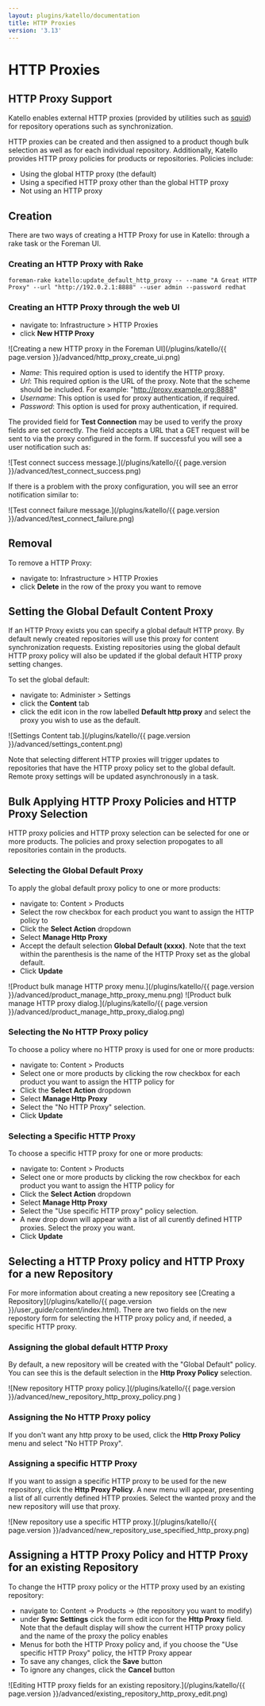 ```yaml
---
layout: plugins/katello/documentation
title: HTTP Proxies
version: '3.13'
---
```


# HTTP Proxies

## HTTP Proxy Support

Katello enables external HTTP proxies (provided by utilities such as [squid](http://www.squid-cache.org/)) for repository operations such as synchronization.

HTTP proxies can be created and then assigned to a product though bulk selection as well as for each individual repository. Additionally, Katello provides HTTP proxy policies for products or repositories. Policies include:
  * Using the global HTTP proxy (the default)
  * Using a specified HTTP proxy other than the global HTTP proxy
  * Not using an HTTP proxy

## Creation

There are two ways of creating a HTTP Proxy for use in Katello: through a rake task or the Foreman UI.

### Creating an HTTP Proxy with Rake

```
foreman-rake katello:update_default_http_proxy -- --name "A Great HTTP Proxy" --url "http://192.0.2.1:8888" --user admin --password redhat
```

### Creating an HTTP Proxy through the web UI

  - navigate to: Infrastructure > HTTP Proxies
  - click **New HTTP Proxy**

![Creating a new HTTP proxy in the Foreman UI](/plugins/katello/{{ page.version }}/advanced/http_proxy_create_ui.png)

- *Name*: This required option is used to identify the HTTP proxy.
- *Url*: This required option is the URL of the proxy. Note that the scheme should be included. For example: "http://proxy.example.org:8888"
- *Username*: This option is used for proxy authentication, if required.
- *Password*: This option is used for proxy authentication, if required.

The provided field for **Test Connection** may be used to verify the proxy fields are set correctly. The field accepts a URL that a GET request will be sent to via the proxy configured in the form. If successful you will see a user notification such as:


![Test connect success message.](/plugins/katello/{{ page.version }}/advanced/test_connect_success.png)

If there is a problem with the proxy configuration, you will see an error notification similar to:

![Test connect failure message.](/plugins/katello/{{ page.version }}/advanced/test_connect_failure.png)

## Removal

To remove a HTTP Proxy:

  - navigate to: Infrastructure > HTTP Proxies
  - click **Delete** in the row of the proxy you want to remove

## Setting the Global Default Content Proxy

If an HTTP Proxy exists you can specify a global default HTTP proxy. By default newly created repositories will use this proxy for content synchronization requests. Existing repositories using the global default HTTP proxy policy will also be updated if the global default HTTP proxy setting changes.

To set the global default:

  - navigate to: Administer > Settings
  - click the **Content** tab
  - click the edit icon in the row labelled **Default http proxy** and select the proxy you wish to use as the default.

![Settings Content tab.](/plugins/katello/{{ page.version }}/advanced/settings_content.png)

Note that selecting different HTTP proxies will trigger updates to repositories that have the HTTP proxy policy set to the global default. Remote proxy settings will be updated asynchronously in a task.

## Bulk Applying HTTP Proxy Policies and HTTP Proxy Selection

HTTP proxy policies and HTTP proxy selection can be selected for one or more products. The policies and proxy selection propogates to all repositories contain in the products.

### Selecting the Global Default Proxy

To apply the global default proxy policy to one or more products:
  * navigate to: Content > Products
  * Select the row checkbox for each product you want to assign the HTTP policy to
  * Click the **Select Action** dropdown
  * Select **Manage Http Proxy**
  * Accept the default selection **Global Default (xxxx)**. Note that the text within the parenthesis is the name of the HTTP Proxy set as the global default.
  * Click **Update**

![Product bulk manage HTTP proxy menu.](/plugins/katello/{{ page.version }}/advanced/product_manage_http_proxy_menu.png)
![Product bulk manage HTTP proxy dialog.](/plugins/katello/{{ page.version }}/advanced/product_manage_http_proxy_dialog.png)

### Selecting the No HTTP Proxy policy

To choose a policy where no HTTP proxy is used for one or more products:
  * navigate to: Content > Products
  * Select one or more products by clicking the row checkbox for each product you want to assign the HTTP policy for
  * Click the **Select Action** dropdown
  * Select **Manage Http Proxy**
  * Select the "No HTTP Proxy" selection.
  * Click **Update**

### Selecting a Specific HTTP Proxy

To choose a specific HTTP proxy for one or more products:
  * navigate to: Content > Products
  * Select one or more products by clicking the row checkbox for each product you want to assign the HTTP policy for
  * Click the **Select Action** dropdown
  * Select **Manage Http Proxy**
  * Select the "Use specific HTTP proxy" policy selection.
  * A new drop down will appear with a list of all curently defined HTTP proxies. Select the proxy you want.
  * Click **Update**

## Selecting a HTTP Proxy policy and HTTP Proxy for a new Repository

For more information about creating a new repository see [Creating a Repository](/plugins/katello/{{ page.version }}/user_guide/content/index.html). There are two fields on the new repostory form for selecting the HTTP proxy policy and, if needed, a specific HTTP proxy.

### Assigning the global default HTTP Proxy

By default, a new repository will be created with the "Global Default" policy. You can see this is the default selection in the **Http Proxy Policy** selection.

![New repository HTTP proxy policy.](/plugins/katello/{{ page.version }}/advanced/new_repository_http_proxy_policy.png )

### Assigning the No HTTP Proxy policy

If you don't want any http proxy to be used, click the **Http Proxy Policy** menu and select "No HTTP Proxy".

### Assigning a specific HTTP Proxy

If you want to assign a specific HTTP proxy to be used for the new repository, click the **Http Proxy Policy**. A new menu will appear, presenting a list of all currently defined HTTP proxies. Select the wanted proxy and the new repository will use that proxy.

![New repository use a specific HTTP proxy.](/plugins/katello/{{ page.version }}/advanced/new_repository_use_specified_http_proxy.png)

## Assigning a HTTP Proxy Policy and HTTP Proxy for an existing Repository

To change the HTTP proxy policy or the HTTP proxy used by an existing repository:
  * navigate to: Content -> Products -> (the repository you want to modify)
  * under **Sync Settings** cick the form edit icon for the **Http Proxy** field. Note that the default display will show the current HTTP proxy policy and the name of the proxy the policy enables
  * Menus for both the HTTP Proxy policy and, if you choose the "Use specific HTTP Proxy" policy, the HTTP Proxy appear
  * To save any changes, click the **Save** button
  * To ignore any changes, click the **Cancel** button

![Editing HTTP proxy fields for an existing repository.](/plugins/katello/{{ page.version }}/advanced/existing_repository_http_proxy_edit.png)
